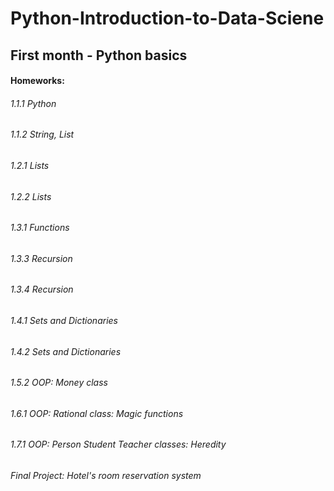 # Python-Introduction-to-Data-Sciene


 ## First month - Python basics
 #### Homeworks:
 ###### 1.1.1 Python
 ###### 1.1.2 String, List
 ###### 1.2.1 Lists
 ###### 1.2.2 Lists
 ###### 1.3.1 Functions
 ###### 1.3.3 Recursion
 ###### 1.3.4 Recursion
 ###### 1.4.1 Sets and Dictionaries
 ###### 1.4.2 Sets and Dictionaries
 ###### 1.5.2 OOP: Money class
 ###### 1.6.1 OOP: Rational class:  Magic functions
 ###### 1.7.1 OOP: Person Student Teacher classes: Heredity
 ###### Final Project: Hotel's room reservation system
